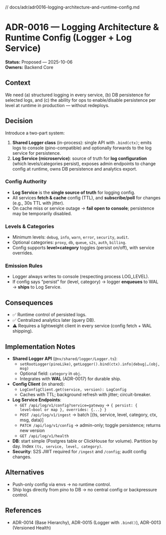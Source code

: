 // docs/adr/adr0016-logging-architecture-and-runtime-config.md

# ADR-0016 — Logging Architecture & Runtime Config (Logger + Log Service)

**Status:** Proposed — 2025-10-06  
**Owners:** Backend Core

## Context

We need (a) structured logging in every service, (b) DB persistence for selected logs, and (c) the ability for ops to enable/disable persistence per level at runtime in production — without redeploys.

## Decision

Introduce a two-part system:

1. **Shared Logger class** (in-process): single API with `.bind(ctx)`; emits logs to console (pino-compatible) and optionally forwards to the log service for persistence.
2. **Log Service (microservice)**: source of truth for **log configuration** (which levels/categories persist), exposes admin endpoints to change config at runtime, owns DB persistence and analytics export.

### Config Authority

- **Log Service** is the **single source of truth** for logging config.
- All services **fetch & cache** config (TTL), and **subscribe/poll** for changes (e.g., 30s TTL with jitter).
- On cache miss or service outage → **fail open to console**; persistence may be temporarily disabled.

### Levels & Categories

- Minimum levels: `debug`, `info`, `warn`, `error`, `security`, `audit`.
- Optional categories: `proxy`, `db`, `queue`, `s2s`, `auth`, `billing`.
- Config supports **level×category** toggles (persist on/off), with service overrides.

### Emission Rules

- Logger always writes to console (respecting process LOG_LEVEL).
- If config says “persist” for (level, category) → logger **enqueues** to WAL → **ships** to Log Service.

## Consequences

- ✅ Runtime control of persisted logs.
- ✅ Centralized analytics later (query DB).
- ⚠ Requires a lightweight client in every service (config fetch + WAL shipping).

## Implementation Notes

- **Shared Logger API** (`@nv/shared/logger/Logger.ts`):
  - `setRootLogger(pinoLike)`, `getLogger().bind(ctx).info|debug|…(obj, msg)`
  - Optional field: `category` in `obj`.
  - Integrates with **WAL** (ADR-0017) for durable ship.
- **Config Client** (in shared):
  - `LogConfigClient.get(service, version): LogConfig`
  - Caches with TTL; background refresh with jitter; circuit-breaker.
- **Log Service Endpoints**:
  - `GET /api/log/v1/config?service=gateway` → `{ persist: { level→bool or map }, overrides: {...} }`
  - `POST /api/log/v1/ingest` → batch [{ts, service, level, category, ctx, msg, data}]
  - `PATCH /api/log/v1/config` → admin-only; toggle persistence; returns new version
  - `GET /api/log/v1/health`
- **DB**: start simple (Postgres table or ClickHouse for volume). Partition by day. Index `(ts, service, level, category)`.
- **Security**: S2S JWT required for `/ingest` and `/config`; audit config changes.

## Alternatives

- Push-only config via envs → no runtime control.
- Ship logs directly from pino to DB → no central config or backpressure control.

## References

- ADR-0014 (Base Hierarchy), ADR-0015 (Logger with `.bind()`), ADR-0013 (Versioned Health)
